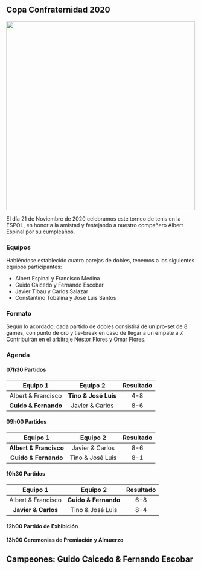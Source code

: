 ## Copa Confraternidad 2020

<img src="./images/campeonato_cumpleanios_albert.png" width="500">

El día 21 de Noviembre de 2020 celebramos este torneo de tenis en la ESPOL, en honor a la amistad y festejando a nuestro compañero Albert Espinal por su cumpleaños.

### Equipos

Habiéndose establecido cuatro parejas de dobles, tenemos a los siguientes equipos participantes:

- Albert Espinal y Francisco Medina
- Guido Caicedo y Fernando Escobar
- Javier Tibau y Carlos Salazar
- Constantino Tobalina y José Luis Santos

### Formato

Según lo acordado, cada partido de dobles consistirá de un pro-set de 8 games, con punto de oro y tie-break en caso de llegar a un empate a 7. Contribuirán en el arbitraje Néstor Flores y Omar Flores.

### Agenda

#### 07h30 Partidos


**Equipo 1**|**Equipo 2**|**Resultado**
:-----:|:-----:|:-----:
Albert & Francisco|**Tino & José Luis**| 4-8
**Guido & Fernando**|Javier & Carlos| 8-6


#### 09h00 Partidos


**Equipo 1**|**Equipo 2**|**Resultado**
:-----:|:-----:|:-----:
**Albert & Francisco**|Javier & Carlos| 8-6
**Guido & Fernando**|Tino & José Luis| 8-1


#### 10h30 Partidos 


**Equipo 1**|**Equipo 2**|**Resultado**
:-----:|:-----:|:-----:
Albert & Francisco|**Guido & Fernando**| 6-8
**Javier & Carlos**|Tino & José Luis| 8-4


#### 12h00 Partido de Exhibición

#### 13h00 Ceremonias de Premiación y Almuerzo

## Campeones: Guido Caicedo & Fernando Escobar
